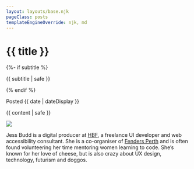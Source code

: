 ```yaml
---
layout: layouts/base.njk
pageClass: posts
templateEngineOverride: njk, md
---
```

  <h1>{{ title }}</h1>
  {%- if subtitle %}<p class="subtitle">{{ subtitle | safe }}</p>{% endif %}
  
<p class="date">
  Posted <time datetime="{{ date }}">{{ date | dateDisplay }}</time>
</p>
<main>

  {{ content | safe }}

  <div class="bio">
    <img src="/images/jess-budd-bio-fun.jpg" class="bio_avatar"/>
    <p class="bio_text">
      Jess Budd is a digital producer at <a href="https://hbf.com.au">HBF</a>, a freelance UI developer and web accessibility consultant.  She is a co-organiser of <a href="https://fenders.co/">Fenders Perth</a> and is often found volunteering her time mentoring women learning to code. She’s known for her love of cheese, but is also crazy about UX design, technology, futurism and doggos.
    </p>
  </div>
</main>
